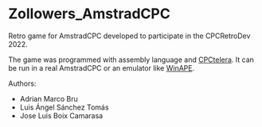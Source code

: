 # Zollowers_AmstradCPC
Retro game for AmstradCPC developed to participate in the CPCRetroDev 2022.

The game was programmed with assembly language and [CPCtelera](http://lronaldo.github.io/cpctelera/). It can be run in a real AmstradCPC or an emulator like [WinAPE](http://www.winape.net/).

Authors:
* Adrian Marco Bru
* Luis Ángel Sánchez Tomás
* Jose Luis Boix Camarasa
